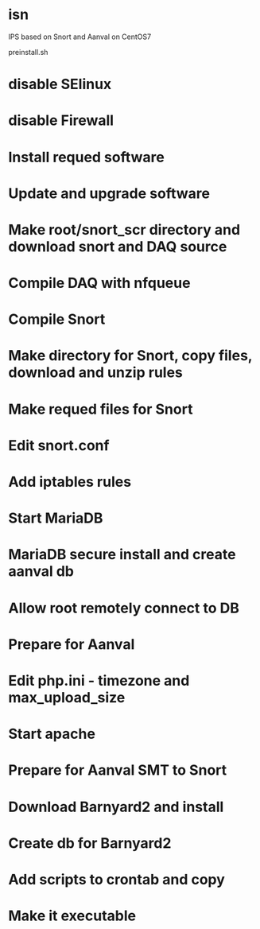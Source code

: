 # isn
IPS based on Snort and Aanval on CentOS7

preinstall.sh
# disable SElinux
# disable Firewall
# Install requed software
# Update and upgrade software
# Make root/snort_scr directory and download snort and DAQ source
# Compile DAQ with nfqueue
# Compile Snort
# Make directory for Snort, copy files, download and unzip rules
# Make requed files for Snort
# Edit snort.conf
# Add iptables rules
# Start MariaDB
# MariaDB secure install and create aanval db
# Allow root remotely connect to DB
# Prepare for Aanval
# Edit php.ini - timezone and max_upload_size
# Start apache
# Prepare for Aanval SMT to Snort
# Download Barnyard2 and install
# Create db for Barnyard2
# Add scripts to crontab and copy
# Make it executable
